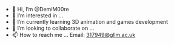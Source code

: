 - 👋 Hi, I’m @DemiM00re
- 👀 I’m interested in ...
- 🌱 I’m currently learning 3D animation and games development
- 💞️ I’m looking to collaborate on ...
- 📫 How to reach me ... Email: 317949@gllm.ac.uk

<!---
DemiM00re/DemiM00re is a ✨ special ✨ repository because its `README.md` (this file) appears on your GitHub profile.
You can click the Preview link to take a look at your changes.
--->

